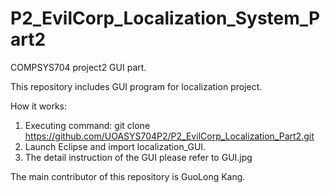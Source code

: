 # P2_EvilCorp_Localization_System_Part2

COMPSYS704 project2 GUI part.

This repository includes GUI program for localization project.

How it works:
1)	Executing command:
    git clone https://github.com/UOASYS704P2/P2_EvilCorp_Localization_Part2.git
2)	Launch Eclipse and import localization_GUI.
3)	The detail instruction of the GUI please refer to GUI.jpg

The main contributor of this repository is GuoLong Kang.
